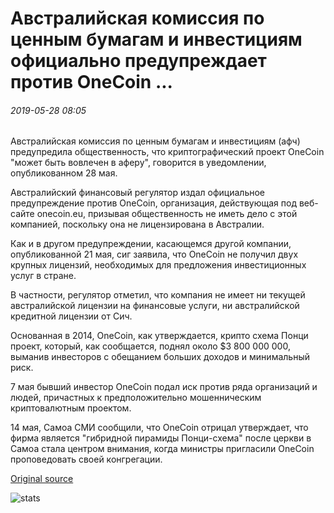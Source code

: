 # Австралийская комиссия по ценным бумагам и инвестициям официально предупреждает против OneCoin ...

###### 2019-05-28 08:05

Австралийская комиссия по ценным бумагам и инвестициям (афч) предупредила общественность, что криптографический проект OneCoin "может быть вовлечен в аферу", говорится в уведомлении, опубликованном 28 мая.

Австралийский финансовый регулятор издал официальное предупреждение против OneCoin, организация, действующая под веб-сайте onecoin.eu, призывая общественность не иметь дело с этой компанией, поскольку она не лицензирована в Австралии.

Как и в другом предупреждении, касающемся другой компании, опубликованной 21 мая, сиг заявила, что OneCoin не получил двух крупных лицензий, необходимых для предложения инвестиционных услуг в стране.

В частности, регулятор отметил, что компания не имеет ни текущей австралийской лицензии на финансовые услуги, ни австралийской кредитной лицензии от Сич.

Основанная в 2014, OneCoin, как утверждается, крипто схема Понци проект, который, как сообщается, поднял около $3 800 000 000, выманив инвесторов с обещанием больших доходов и минимальный риск.

7 мая бывший инвестор OneCoin подал иск против ряда организаций и людей, причастных к предположительно мошенническим криптовалютным проектом.

14 мая, Самоа СМИ сообщили, что OneCoin отрицал утверждает, что фирма является "гибридной пирамиды Понци-схема" после церкви в Самоа стала центром внимания, когда министры пригласили OneCoin проповедовать своей конгрегации.

[Original source](https://cointelegraph.com/news/australian-securities-and-investments-commission-officially-warns-against-onecoin)

![stats](https://c.statcounter.com/11760860/0/a89fa40b/1/ "stats")
